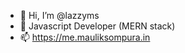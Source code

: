 - 👋 Hi, I’m @lazzyms
- 👀 Javascript Developer (MERN stack)
- 📫 https://me.mauliksompura.in

<!---
lazzyms/lazzyms is a ✨ special ✨ repository because its `README.md` (this file) appears on your GitHub profile.
You can click the Preview link to take a look at your changes.
--->
